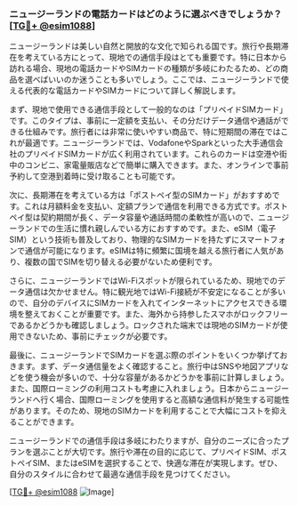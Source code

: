 ### ニュージーランドの電話カードはどのように選ぶべきでしょうか？[[TG💪+ @esim1088](https://t.me/s/esim1088)]

ニュージーランドは美しい自然と開放的な文化で知られる国です。旅行や長期滞在を考えている方にとって、現地での通信手段はとても重要です。特に日本から訪れる場合、現地の電話カードやSIMカードの種類が多岐にわたるため、どの商品を選べばいいのか迷うことも多いでしょう。ここでは、ニュージーランドで使える代表的な電話カードやSIMカードについて詳しく解説します。

まず、現地で使用できる通信手段として一般的なのは「プリペイドSIMカード」です。このタイプは、事前に一定額を支払い、その分だけデータ通信や通話ができる仕組みです。旅行者には非常に使いやすい商品で、特に短期間の滞在ではこれが最適です。ニュージーランドでは、VodafoneやSparkといった大手通信会社のプリペイドSIMカードが広く利用されています。これらのカードは空港や街中のコンビニ、家電量販店などで簡単に購入できます。また、オンラインで事前予約して空港到着時に受け取ることも可能です。

次に、長期滞在を考えている方は「ポストペイ型のSIMカード」がおすすめです。これは月額料金を支払い、定額プランで通信を利用できる方式です。ポストペイ型は契約期間が長く、データ容量や通話時間の柔軟性が高いので、ニュージーランドでの生活に慣れ親しんでいる方におすすめです。また、eSIM（電子SIM）という技術も普及しており、物理的なSIMカードを持たずにスマートフォンで通信が可能になります。eSIMは特に頻繁に国境を越える旅行者に人気があり、複数の国でSIMを切り替える必要がないため便利です。

さらに、ニュージーランドではWi-Fiスポットが限られているため、現地でのデータ通信は欠かせません。特に観光地ではWi-Fi接続が不安定になることが多いので、自分のデバイスにSIMカードを入れてインターネットにアクセスできる環境を整えておくことが重要です。また、海外から持参したスマホがロックフリーであるかどうかも確認しましょう。ロックされた端末では現地のSIMカードが使用できないため、事前にチェックが必要です。

最後に、ニュージーランドでSIMカードを選ぶ際のポイントをいくつか挙げておきます。まず、データ通信量をよく確認すること。旅行中はSNSや地図アプリなどを使う機会が多いので、十分な容量があるかどうかを事前に計算しましょう。また、国際ローミングの利用コストも考慮に入れましょう。日本からニュージーランドへ行く場合、国際ローミングを使用すると高額な通信料が発生する可能性があります。そのため、現地のSIMカードを利用することで大幅にコストを抑えることができます。

ニュージーランドでの通信手段は多岐にわたりますが、自分のニーズに合ったプランを選ぶことが大切です。旅行や滞在の目的に応じて、プリペイドSIM、ポストペイSIM、またはeSIMを選択することで、快適な滞在が実現します。ぜひ、自分のスタイルに合わせて最適な通信手段を見つけてください。

[[TG💪+ @esim1088](https://t.me/s/esim1088) ![Image](https://i.postimg.cc/Y0z9fWf4/image.png)]